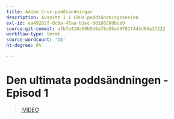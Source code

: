 ```yaml
---
title: Adobe Crux-poddsändningar
description: Avsnitt 1 i CRUX-poddsändningsserien
exl-id: ea49282f-dc0a-45aa-b1ec-9d108209bce9
source-git-commit: a7b7e410a69b5b0a78a55ad9781f443d64a1f222
workflow-type: tm+mt
source-wordcount: '15'
ht-degree: 0%

---
```


# Den ultimata poddsändningen - Episod 1

>[!VIDEO](https://video.tv.adobe.com/v/3428393?quality=12learn=on)


